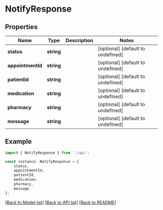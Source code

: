 # NotifyResponse


## Properties

Name | Type | Description | Notes
------------ | ------------- | ------------- | -------------
**status** | **string** |  | [optional] [default to undefined]
**appointmentId** | **string** |  | [optional] [default to undefined]
**patientId** | **string** |  | [optional] [default to undefined]
**medication** | **string** |  | [optional] [default to undefined]
**pharmacy** | **string** |  | [optional] [default to undefined]
**message** | **string** |  | [optional] [default to undefined]

## Example

```typescript
import { NotifyResponse } from './api';

const instance: NotifyResponse = {
    status,
    appointmentId,
    patientId,
    medication,
    pharmacy,
    message,
};
```

[[Back to Model list]](../README.md#documentation-for-models) [[Back to API list]](../README.md#documentation-for-api-endpoints) [[Back to README]](../README.md)
